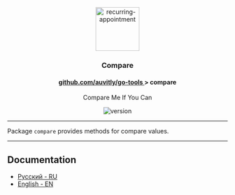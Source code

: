 <div align="center">
  <img width="100" height="100" src="https://img.icons8.com/clouds/100/compare-heights.png" alt="recurring-appointment"/>
  <h3 align="center">Compare</h3>
  <h4> <a href="../README.md" align="center"> github.com/auvitly/go-tools </a> > <b>compare</b></h4> 
  <p align="center">Compare Me If You Can</p>
  <img src="https://img.shields.io/badge/version-1.0.0--b-yellow?style=for-the-badge" alt="version">
</div>

---

Package `compare` provides methods for compare values.

--- 

## Documentation

* [Русский - RU](docs/ru/main.md)
* [English - EN](docs/en/main.md)
